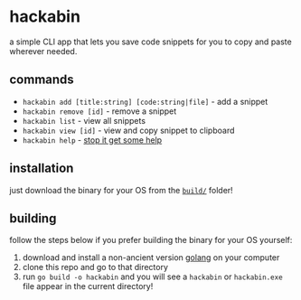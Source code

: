 # hackabin
a simple CLI app that lets you save code snippets for you to copy and paste wherever needed.

## commands
- `hackabin add [title:string] [code:string|file]` - add a snippet
- `hackabin remove [id]` - remove a snippet
- `hackabin list` - view all snippets
- `hackabin view [id]` - view and copy snippet to clipboard
- `hackabin help` - [stop it get some help](https://imgur.com/gallery/stop-get-some-help-DJIkoRf)

## installation
just download the binary for your OS from the [`build/`](https://github.com/ronykax/hackabin/tree/master/build) folder!

## building
follow the steps below if you prefer building the binary for your OS yourself:
1. download and install a non-ancient version [golang](https://go.dev/doc/install) on your computer
2. clone this repo and go to that directory
3. run `go build -o hackabin` and you will see a `hackabin` or `hackabin.exe` file appear in the current directory!